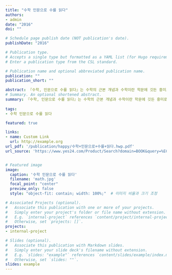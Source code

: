 ```yaml
---
title: "수학 인문으로 수를 읽다"
authors:
- admin
date: "2016"
doi: ""

# Schedule page publish date (NOT publication's date).
publishDate: "2016"

# Publication type.
# Accepts a single type but formatted as a YAML list (for Hugo requirements).
# Enter a publication type from the CSL standard.

# Publication name and optional abbreviated publication name.
publication: ""
publication_short: ""

abstract: 『수학, 인문으로 수를 읽다』는 수학의 근본 개념과 수학이란 학문에 깃든 흥미로운 요소를 타 학문과 연계해서 살펴본 이 책은 수학을 공부하는 학생들에게, 수학에 대해 알고 싶지만 쉽게 다가가지 못했던 성인들에게 훌륭한 길잡이가 되어줄 것이다.
# Summary. An optional shortened abstract.
summary: 『수학, 인문으로 수를 읽다』는 수학의 근본 개념과 수학이란 학문에 깃든 흥미로운 요소를 타 학문과 연계해서 살펴본 이 책은 수학을 공부하는 학생들에게, 수학에 대해 알고 싶지만 쉽게 다가가지 못했던 성인들에게 훌륭한 길잡이가 되어줄 것이다.
  
tags:
- 수학 인문으로 수를 읽다

featured: true

links:
- name: Custom Link
  url: http://example.org
url_pdf: '/publication/happy/수학+인문으로+수를+읽다.hwp.pdf'
url_source: 'https://www.yes24.com/Product/Search?domain=BOOK&query=%EC%88%98%ED%95%99%20%EC%9D%B8%EB%AC%B8%EC%9C%BC%EB%A1%9C%20%EC%88%98%EB%A5%BC%20%EC%9D%BD%EB%8B%A4'


# Featured image
image:
  caption: '수학 인문으로 수를 읽다'
  filename: 'math.jpg'
  focal_point: "center"
  preview_only: false
  style: "object-fit: contain; width: 100%;"  # 이미지 비율과 크기 조정

# Associated Projects (optional).
#   Associate this publication with one or more of your projects.
#   Simply enter your project's folder or file name without extension.
#   E.g. `internal-project` references `content/project/internal-project/index.md`.
#   Otherwise, set `projects: []`.
projects:
- internal-project

# Slides (optional).
#   Associate this publication with Markdown slides.
#   Simply enter your slide deck's filename without extension.
#   E.g. `slides: "example"` references `content/slides/example/index.md`.
#   Otherwise, set `slides: ""`.
slides: example
---
```



